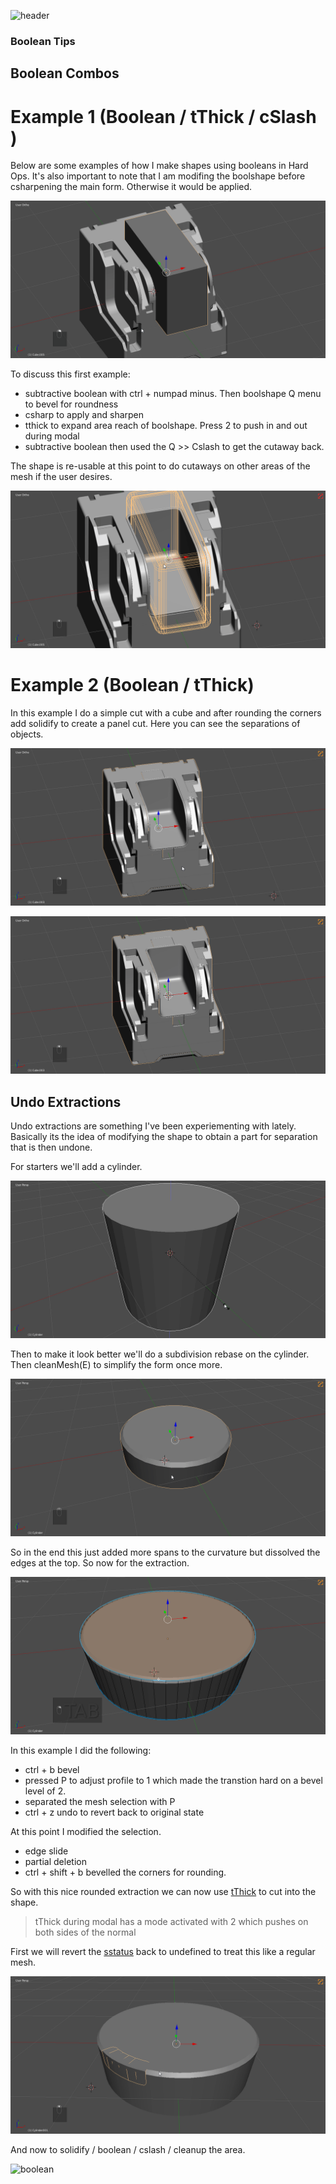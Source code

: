 ![header](img/banner.gif)

### Boolean Tips

## Boolean Combos

# Example 1 (Boolean / tThick / cSlash )

Below are some examples of how I make shapes using booleans in Hard Ops. It's also important to note that I am modifing the boolshape before csharpening the main form. Otherwise it would be applied.

![boolean](img/bool2/b1.gif)

To discuss this first example:

- subtractive boolean with ctrl + numpad minus. Then boolshape Q menu to bevel for roundness
- csharp to apply and sharpen
- tthick to expand area reach of boolshape. Press 2 to push in and out during modal
- subtractive boolean then used the Q >> Cslash to get the cutaway back.

The shape is re-usable at this point to do cutaways on other areas of the mesh if the user desires.

![boolean](img/bool2/b2.gif)

# Example 2 (Boolean / tThick)

In this example I do a simple cut with a cube and after rounding the corners add solidify to create a panel cut. Here you can see the separations of objects.

![boolean](img/bool2/b3.gif)

![boolean](img/bool2/b4.gif)

## Undo Extractions

Undo extractions are something I've been experiementing with lately. Basically its the idea of modifying the shape to obtain a part for separation that is then undone.

For starters we'll add a cylinder.

![boolean](img/bool2/b5.gif)

Then to make it look better we'll do a subdivision rebase on the cylinder. Then cleanMesh(E) to simplify the form once more.

![boolean](img/bool2/b6.gif)

So in the end this just added more spans to the curvature but dissolved the edges at the top. So now for the extraction.

![boolean](img/bool2/b7.gif)

In this example I did the following:
- ctrl + b bevel
- pressed P to adjust profile to 1 which made the transtion hard on a bevel level of 2.
- separated the mesh selection with P
- ctrl + z undo to revert back to original state

At this point I modified the selection.
- edge slide
- partial deletion
- ctrl + shift + b bevelled the corners for rounding.

So with this nice rounded extraction we can now use [tThick](tthick.md) to cut into the shape.

> tThick during modal has a mode activated with 2 which pushes on both sides of the normal

First we will revert the [sstatus](sstatus.md) back to undefined to treat this like a regular mesh.

![boolean](img/bool2/b8.gif)

And now to solidify / boolean / cslash / cleanup the area.

![boolean](img/bool2/b9.gif)

